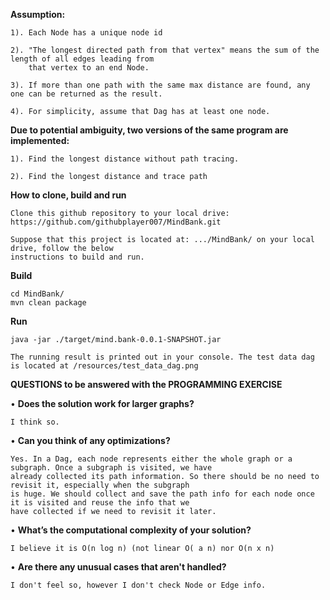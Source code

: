 __Assumption:__

	1). Each Node has a unique node id 
  
	2). "The longest directed path from that vertex" means the sum of the length of all edges leading from
        that vertex to an end Node. 
      
	3). If more than one path with the same max distance are found, any one can be returned as the result. 
  
	4). For simplicity, assume that Dag has at least one node.

__Due to potential ambiguity, two versions of the same program are implemented:__ 

	1). Find the longest distance without path tracing. 
  
	2). Find the longest distance and trace path 
  
__How to clone, build and run__

	Clone this github repository to your local drive: https://github.com/githubplayer007/MindBank.git

	Suppose that this project is located at: .../MindBank/ on your local drive, follow the below 
 	instructions to build and run.

__Build__

	cd MindBank/
	mvn clean package

__Run__

	java -jar ./target/mind.bank-0.0.1-SNAPSHOT.jar

 	The running result is printed out in your console. The test data dag is located at /resources/test_data_dag.png

__QUESTIONS to be answered with the PROGRAMMING EXERCISE__ 

• __Does the solution work for larger graphs?__

	I think so. 
  
• __Can you think of any optimizations?__ 

	Yes. In a Dag, each node represents either the whole graph or a subgraph. Once a subgraph is visited, we have 
 	already collected its path information. So there should be no need to revisit it, especially when the subgraph 
  	is huge. We should collect and save the path info for each node once it is visited and reuse the info that we 
   	have collected if we need to revisit it later.
    

• __What’s the computational complexity of your solution?__ 

	I believe it is O(n log n) (not linear O( a n) nor O(n x n)
  
• __Are there any unusual cases that aren't handled?__ 

	I don't feel so, however I don't check Node or Edge info.
